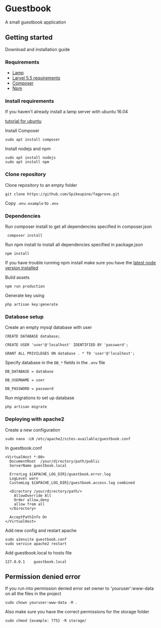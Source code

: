 <h1>Guestbook</h1>

A small guestbook application
## Getting started
Download and installation guide
### Requirements
- [Lamp](https://howtoubuntu.org/how-to-install-lamp-on-ubuntu)
- [Larvel 5.5 requirements](https://laravel.com/docs/5.5#server-requirements)
- [Composer](https://getcomposer.org/download/)
- [Npm](https://www.npmjs.com/get-npm)

### Install requirements

If you haven't already install a lamp server with ubuntu 16.04

[tutorial for ubuntu](https://howtoubuntu.org/how-to-install-lamp-on-ubuntu)

Install Composer
```
sudo apt install composer
```
Install nodejs and npm
```
sudo apt install nodejs
sudo apt install npm
```

### Clone repository

Clone repository to an empty folder
```
git clone https://github.com/Spikeupine/fagprove.git
```
Copy ```.env.example``` to ```.env```

### Dependencies
Run composer install to get all dependencies specified in composer.json
```
 composer install
 ```
Run npm install to install all dependencies specified in package.json
```
npm install
```
If you have trouble  running npm install make sure you have the [latest node version installed](https://stackoverflow.com/questions/10075990/upgrading-node-js-to-latest-version)

Build assets
```
npm run production
```

Generate key using
```
php artisan key:generate
```
    
### Database setup
Create an empty mysql database with user
```
CREATE DATABASE database;

CREATE USER 'user'@'localhost' IDENTIFIED BY 'password';

GRANT ALL PRIVILEGES ON database . * TO 'user'@'localhost';
```
Specify database in the ```DB_*``` fields in the ```.env``` file

```
DB_DATABASE = database

DB_USERNAME = user

DB_PASSWORD = password
```

Run migrations to set up database
```
php artisan migrate
```

### Deploying with apache2
Create a new configuration
```
sudo nano -LN /etc/apache2/sites-available/guestbook.conf
```
In guestbook.conf
```
<VirtualHost *:80>
  DocumentRoot  /your/directory/path/public
  ServerName guestbook.local
 
  ErrorLog ${APACHE_LOG_DIR}/guestbook.error.log
  LogLevel warn
  CustomLog ${APACHE_LOG_DIR}/guestbook.access.log combined
 
  <Directory /your/directory/path/>
    AllowOverride All
    Order allow,deny
    allow from all
  </Directory>
 
  AcceptPathInfo On
</VirtualHost>

```
Add new config and restart apache
```
sudo a2ensite guestbook.conf
sudo service apache2 restart
```
Add guestbook.local to hosts file
```
127.0.0.1    guestbook.local
```
## Permission denied error

If you run into permission denied error set owner to 'youruser':www-data on all the files in the project
```
sudo chown youruser:www-data -R .
```

Also make sure you have the correct permissions for the storage folder
```
sudo chmod {example: 775} -R storage/
```


